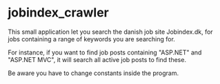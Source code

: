 jobindex_crawler
================
This small application let you search the danish job site Jobindex.dk, for jobs containing a range of keywords you are searching for.

For instance, if you want to find job posts containing "ASP.NET" and "ASP.NET MVC", it will search all active job posts to find these.

Be aware you have to change constants inside the program.